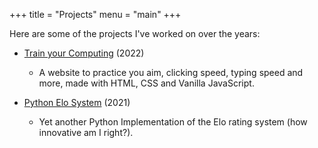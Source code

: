 +++
title = "Projects"
menu = "main"
+++

Here are some of the projects I've worked on over the years:

- [Train your Computing](https://tyc.kraktoos.com) (2022)

  - A website to practice you aim, clicking speed, typing speed and more, made with HTML, CSS and Vanilla JavaScript.

- [Python Elo System](https://github.com/Kraktoos/Python-Elo-System) (2021)
  - Yet another Python Implementation of the Elo rating system (how innovative am I right?).
